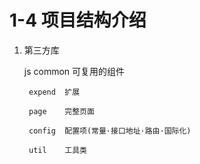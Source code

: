 # 1-4 项目结构介绍
1. 第三方库

    js
        common  可复用的组件

        expend  扩展

        page    完整页面

        config  配置项(常量·接口地址·路由·国际化)

        util    工具类